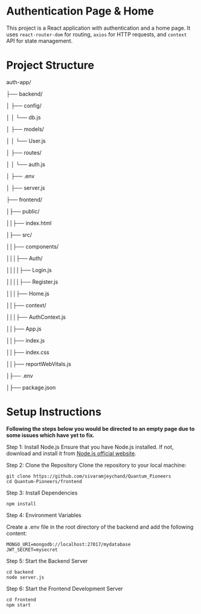 # Authentication Page & Home

This project is a React application with authentication and a home page. It uses `react-router-dom` for routing, `axios` for HTTP requests, and `context` API for state management.

# Project Structure
auth-app/

├── backend/

│   ├── config/

│   │   └── db.js

│   ├── models/

│   │   └── User.js

│   ├── routes/

│   │   └── auth.js

│   ├── .env

│ ├── server.js

├── frontend/

│├── public/

││├── index.html

│├── src/

││├── components/

│││├── Auth/

││││├── Login.js

││││├── Register.js

│││├── Home.js

││├── context/

│││├── AuthContext.js

││├── App.js

││├── index.js

││├── index.css

││├── reportWebVitals.js

│├── .env

│├── package.json

# Setup Instructions

**Following the steps below you would be directed to an empty page due to some issues which have yet to fix.** 

Step 1: Install Node.js
Ensure that you have Node.js installed. If not, download and install it from [Node.js official website](https://nodejs.org/).

Step 2: Clone the Repository
Clone the repository to your local machine:
```
git clone https://github.com/sivaramjeychand/Quantum_Pioneers
cd Quantum-Pioneers/frontend
```
Step 3: Install Dependencies 
````
npm install
````
Step 4: Environment Variables

 Create a .env file in the root directory of the backend and add the following content:
````
MONGO_URI=mongodb://localhost:27017/mydatabase
JWT_SECRET=mysecret
````
Step 5: Start the Backend Server
````
cd backend
node server.js
````
Step 6: Start the Frontend Development Server
 ````
cd frontend
npm start
````
